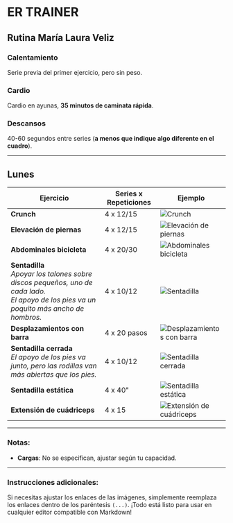 # **ER TRAINER**

## **Rutina María Laura Veliz**

### **Calentamiento**
Serie previa del primer ejercicio, pero sin peso.

### **Cardio**
Cardio en ayunas, **35 minutos de caminata rápida**.

### **Descansos**
40-60 segundos entre series (**a menos que indique algo diferente en el cuadro**).

---

## **Lunes**

| **Ejercicio**                     | **Series x Repeticiones** | **Ejemplo**                     |
|------------------------------------|---------------------------|----------------------------------|
| **Crunch**                         | 4 x 12/15                 | ![Crunch](https://github.com/user-attachments/assets/04abcd6b-cef3-4a8c-812a-d1890337f5ef) |
| **Elevación de piernas**           | 4 x 12/15                 | ![Elevación de piernas](https://github.com/user-attachments/assets/e75d69d7-bfcc-46a0-95bd-f3f73de490f1) |
| **Abdominales bicicleta**          | 4 x 20/30                 | ![Abdominales bicicleta](https://github.com/user-attachments/assets/11d8bce9-16c8-408e-b428-31d2d127f5e8) |
| **Sentadilla**<br>*Apoyar los talones sobre discos pequeños, uno de cada lado.*<br>*El apoyo de los pies va un poquito más ancho de hombros.* | 4 x 10/12 | ![Sentadilla](https://github.com/user-attachments/assets/4f807525-ad61-4260-8126-1722eb2c5d09) |
| **Desplazamientos con barra**      | 4 x 20 pasos              | ![Desplazamientos con barra](https://github.com/user-attachments/assets/a1c61600-4d4d-4d42-b353-97df4d028dda) |
| **Sentadilla cerrada**<br>*El apoyo de los pies va junto, pero las rodillas van más abiertas que los pies.* | 4 x 10/12 | ![Sentadilla cerrada](https://github.com/user-attachments/assets/d4a89f36-8fc8-41b9-b235-9b3e117af132) |
| **Sentadilla estática**            | 4 x 40"                  | ![Sentadilla estática](https://github.com/user-attachments/assets/f69df989-c11f-49d4-9374-74f12737bf38) |
| **Extensión de cuádriceps**        | 4 x 15                   | ![Extensión de cuádriceps](https://github.com/user-attachments/assets/correct-link-here) |

---

### Notas:
- **Cargas**: No se especifican, ajustar según tu capacidad.

---

### Instrucciones adicionales:
Si necesitas ajustar los enlaces de las imágenes, simplemente reemplaza los enlaces dentro de los paréntesis `(...)`. ¡Todo está listo para usar en cualquier editor compatible con Markdown!
